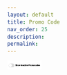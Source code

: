 ```yaml
---
layout: default
title: Promo Code
nav_order: 25
description:
permalink:
---
```


![button](/images/buttons/1.png)
